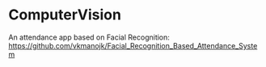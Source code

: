 # ComputerVision
An attendance app based on Facial Recognition: https://github.com/vkmanojk/Facial_Recognition_Based_Attendance_System
